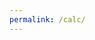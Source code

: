 ```yaml
---
permalink: /calc/
---
```

<script src="/calculator/assets/calculator.js"></script>
<script src="/calculator/assets/math.js"></script>

<p id="calculator"></p>
